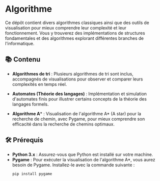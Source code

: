 # Algorithme

Ce dépôt contient divers algorithmes classiques ainsi que des outils de visualisation pour mieux comprendre leur complexité et leur fonctionnement. Vous y trouverez des implémentations de structures fondamentales et des algorithmes explorant différentes branches de l'informatique.

## 📚 Contenu

- **Algorithmes de tri** : Plusieurs algorithmes de tri sont inclus, accompagnés de visualisations pour observer et comparer leurs complexités en temps réel.
  
- **Automates (Théorie des langages)** : Implémentation et simulation d'automates finis pour illustrer certains concepts de la théorie des langages formels.
  
- **Algorithme A*** : Visualisation de l'algorithme A* (A star) pour la recherche de chemin, avec Pygame, pour mieux comprendre son efficacité dans la recherche de chemins optimaux.

## 🛠️ Prérequis

- **Python 3.x** : Assurez-vous que Python est installé sur votre machine.
- **Pygame** : Pour exécuter la visualisation de l'algorithme A*, vous aurez besoin de Pygame. Installez-le avec la commande suivante :
  ```bash
  pip install pygame


